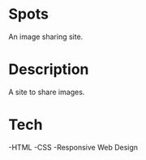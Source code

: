 # Spots

An image sharing site.

# Description

A site to share images.

# Tech

-HTML
-CSS
-Responsive Web Design
